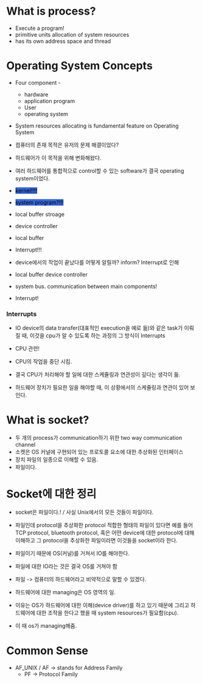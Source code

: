 
# What is process?

- Execute a program!
- primitive units allocation of system resources
- has its own address space and thread

# Operating System Concepts
- Four component - 
	- hardware
	- application program
	- User
	- operating system

- System resources allocating is fundamental feature on Operating System
- 컴퓨터의 존재 목적은 유저의 문제 해결이었다?
- 하드웨어가 이 목적을 위해 변화해왔다.
- 여러 하드웨어를 통합적으로 control할 수 있는 software가 결국 operating system이었다.
- <span style='color:#f7b731'><mark style='background:#3867d6'>kernel!!!!</mark></span>
- <mark style='background:#3867d6'>system program?!!!</mark>
- local buffer stroage
- device controller
- local buffer
- Interrupt!!!
- device에서의 작업이 끝났다를 어떻게 알릴까? inform? Interrupt로 인해
- local buffer device controller
- system bus. communication between main components!
- Interrupt!

### Interrupts
- IO device의 data transfer(대표적인 execution을 예로 듦)와 같은 task가 이뤄질 때, 이것을 cpu가 알 수 있도록 하는 과정의 그 방식이 Interrupts


- CPU 관련!
- CPU의 작업을 중단 시킴.
- 결국 CPU가 처리해야 할 일에 대한 스케쥴링과 연관성이 깊다는 생각이 듦.
- 하드웨어 장치가 필요한 일을 해야할 때, 이 상황에서의 스케쥴링과 연관이 있어 보인다.


# What is socket?
- 두 개의 process가 communication하기 위한 two way communication channel
- 소켓은 OS 커널에 구현되어 있는 프로토콜 요소에 대한 추상화된 인터페이스
- 장치 파일의 일종으로 이해할 수 있음.
- 파일이다.




# Socket에 대한 정리
- socket은 파일이다.! / 사실 Unix에서의 모든 것들이 파일이다.
- 파일인데 protocol을 추상화한 protocol 적합한 형태의 파일이 있다면 예를 들어 TCP protocol, bluetooth protocol, 혹은 어떤 device에 대한 protocol에 대해 이해하고 그 protocol을 추상화한 파일이라면 이것들을 socket이라 한다.
- 파일이기 때문에 OS(커널)를 거쳐서 IO를 해야한다.

- 파일에 대한 IO라는 것은 결국 OS를 거쳐야 함
- 파일 -> 컴퓨터의 하드웨어라고 비약적으로 말할 수 있겠다.
- 하드웨어에 대한 managing은 OS 영역의 일.
- 이유는 OS가 하드웨어에 대한 이해(device driver)를 하고 있기 때문에 그리고 하드웨어에 대한 조작을 한다고 했을 때 system resources가 필요함(cpu).
- 이 때 os가 managing해줌.

# Common Sense
- AF_UNIX / AF -> stands for Address Family
	- PF -> Protocol Family 